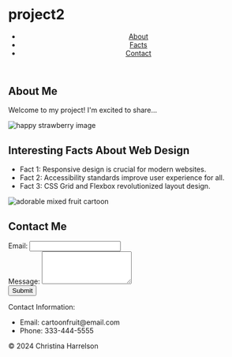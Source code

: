 # project2
<!DOCTYPE html>
<html lang="en"> 
</head>
<body>
    <header>
        <nav>
            <ul>
                <li><a href="#about">About</a></li>
                <li><a href="#facts">Facts</a></li>
                <li><a href="#contact">Contact</a></li>
            </ul>
        </nav>
    </header>
    <main>
        <section id="about">
            <h1>About Me</h1>
            <p>Welcome to my project! I'm excited to share...</p>
            <img src="https://t3.ftcdn.net/jpg/05/64/69/56/360_F_564695693_ch99TIv9V7FOGmLa3gBXzKKsJeGts8EH.jpg" alt="happy strawberry image">
        </section>
        <section id="facts">
            <h2>Interesting Facts About Web Design</h2>
            <ul>
                <li>Fact 1: Responsive design is crucial for modern websites.</li>
                <li>Fact 2: Accessibility standards improve user experience for all.</li>
                <li>Fact 3: CSS Grid and Flexbox revolutionized layout design.</li>
            </ul>
            <img src="https://img.freepik.com/premium-photo/cute-happy-fruit-cartoon-3d-illustration-ai-image_725102-2749.jpg" alt="adorable mixed fruit cartoon">
        </section>
                <section id="contact"> 
                    <h2>Contact Me</h2>
                    <form 
              action="submit_form.php" 
                      method="POST">
                                      <label 
              for="email">Email:</label>
                                    <input type="email" 
              id="email" name="email" required>
                                <br>
                                <label 
              for="message">Message:</label>
                            <textarea 
              id="message" name="message" 
              rows="4" required></textarea>
                              <br>
                              <button
              type="submit">Submit</button>
                          </form>
                      </section>
                  </main>
                  <footer>
        <p>Contact Information:</p>
        <ul>
            <li>Email: cartoonfruit@email.com</li>
            <li>Phone: 333-444-5555</li>
        </ul>
        <p>&copy; 2024 Christina Harrelson</p>
    </footer>
</body>
</html>
